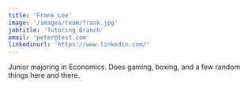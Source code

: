 ```yaml
---
title: 'Frank Lee'
image: '/images/team/frank.jpg'
jobtitle: 'Tutoring Branch'
email: 'peter@test.com'
linkedinurl: 'https://www.linkedin.com/'
---
```


Junior majoring in Economics. Does gaming, boxing, and a few random things here and there.